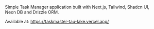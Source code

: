 Simple Task Manager application built with Next.js, Tailwind, Shadcn UI, Neon DB and Drizzle ORM.

Available at: https://taskmaster-tau-lake.vercel.app/
